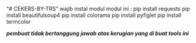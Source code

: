 "# CEKERS-BY-TRS" 
wajib instal modul modul ini :
pip install requests
pip install beautifulsoup4
pip install colorama
pip install pyfiglet
pip install termcolor

***pembuat tidak bertanggung jawab atas kerugian yang di buat tools ini***
